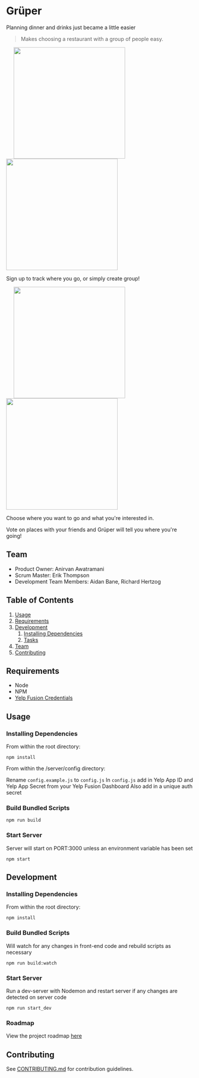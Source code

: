 # Grüper

Planning dinner and drinks just became a little easier

> Makes choosing a restaurant with a group of people easy.

<img src="https://user-images.githubusercontent.com/18472576/27521685-79aa928c-59d4-11e7-8d4c-cde6539c2714.png" width="300" hspace="20"><img src="https://user-images.githubusercontent.com/18472576/27521687-79be9e44-59d4-11e7-8c23-a17ec372dd51.png" width="300">


Sign up to track where you go, or simply create group!

<img src="https://user-images.githubusercontent.com/18472576/27521687-79be9e44-59d4-11e7-8c23-a17ec372dd51.png" width="300" hspace="20"><img src="https://user-images.githubusercontent.com/18472576/27521686-79ab515e-59d4-11e7-9f8c-94351beee949.png" width="300">


Choose where you want to go and what you're interested in.


Vote on places with your friends and Grüper will tell you where you're going!


## Team

  - Product Owner: Anirvan Awatramani
  - Scrum Master: Erik Thompson
  - Development Team Members: Aidan Bane, Richard Hertzog

## Table of Contents

1. [Usage](#Usage)
1. [Requirements](#requirements)
1. [Development](#development)
    1. [Installing Dependencies](#installing-dependencies)
    1. [Tasks](#tasks)
1. [Team](#team)
1. [Contributing](#contributing)

## Requirements
- Node
- NPM
- [Yelp Fusion Credentials](https://www.yelp.com/developers/documentation/v3/get_started)

## Usage
### Installing Dependencies
From within the root directory:
```
npm install
```
From within the /server/config directory:

Rename `config.example.js` to `config.js`
In `config.js` add in Yelp App ID and Yelp App Secret from your Yelp Fusion Dashboard
Also add in a unique auth secret

### Build Bundled Scripts
```
npm run build
```
### Start Server
Server will start on PORT:3000 unless an environment variable has been set
```
npm start
```

## Development
### Installing Dependencies
From within the root directory:

```
npm install
```
### Build Bundled Scripts
Will watch for any changes in front-end code and rebuild scripts as necessary
```
npm run build:watch
```
### Start Server
Run a dev-server with Nodemon and restart server if any changes are detected on server code
```
npm run start_dev
```
### Roadmap
View the project roadmap [here](https://waffle.io/commandQ/grouper)

## Contributing
See [CONTRIBUTING.md](CONTRIBUTING.md) for contribution guidelines.
